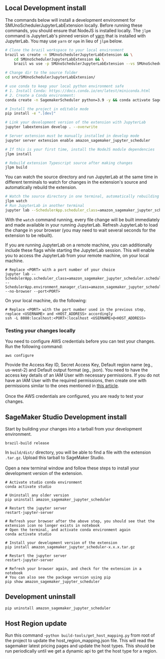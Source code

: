 

## Local Development install

The commands below will install a development environment for
SMUnoSchedulerJupyterLabExtension locally. Before running these commands, you should ensure that NodeJS is
installed locally. The `jlpm` command is JupyterLab's pinned version of
[yarn](https://yarnpkg.com/) that is installed with JupyterLab. You may use
`yarn` or `npm` in lieu of `jlpm` below.

```bash
# Clone the brazil workspace to your local environment
brazil ws create -n SMUnoSchedulerJupyterLabExtension && \
    cd SMUnoSchedulerJupyterLabExtension && \
    brazil ws use -p SMUnoSchedulerJupyterLabExtension --vs SMUnoSchedulerJupyterLabExtension/development

# Change dir to the source folder
cd src/SMUnoSchedulerJupyterLabExtension/

# use conda to keep your local python environment safe
# 1. Install Conda: https://docs.conda.io/en/latest/miniconda.html
# 2. Create a Conda environment:
conda create -n SagemakerScheduler python=3.9 -y && conda activate SagemakerScheduler # needed only once

# Install the project in editable mode
pip install -e ".[dev]"

# Link your development version of the extension with JupyterLab
jupyter labextension develop . --overwrite

# Server extension must be manually installed in develop mode
jupyter server extension enable amazon_sagemaker_jupyter_scheduler

# If this is your first time, install the NodeJS module dependencies
jlpm install

# Rebuild extension Typescript source after making changes
jlpm build
```

You can watch the source directory and run JupyterLab at the same time in
different terminals to watch for changes in the extension's source and
automatically rebuild the extension.

```bash
# Watch the source directory in one terminal, automatically rebuilding when needed
jlpm watch
# Run JupyterLab in another terminal
jupyter lab --SchedulerApp.scheduler_class=amazon_sagemaker_jupyter_scheduler.scheduler.SageMakerScheduler --SchedulerApp.environment_manager_class=amazon_sagemaker_jupyter_scheduler.environments.SagemakerEnvironmentManager
```

With the `watch` command running, every file change will be built immediately
and made available in your running JupyterLab. Refresh JupyterLab to load the
change in your browser (you may need to wait several seconds for the extension
to be rebuilt).

If you are running JupyterLab on a remote machine, you can additionally include these flags while starting the JupyterLab session. This will enable you to access the JupyterLab from your remote machine, on your local machine.
```
# Replace <PORT> with a port number of your choice
jupyter lab --SchedulerApp.scheduler_class=amazon_sagemaker_jupyter_scheduler.scheduler.SageMakerScheduler --SchedulerApp.environment_manager_class=amazon_sagemaker_jupyter_scheduler.environments.SagemakerEnvironmentManager --no-browser --port<PORT>
```
On your local machine, do the following:
```
# Replace <PORT> with the port number used in the previous step, replace <USERNAME> and <HOST_ADDRESS> accordingly
ssh -L 8080:localhost:<PORT>:localhost <USERNAME>@<HOST_ADDRESS>
```

### Testing your changes locally
You need to configure AWS credentials before you can test your changes. Run the following command:
```
aws configure
```
Provide the Access Key ID, Secret Access Key, Default region name (eg., us-west-2) and Default output format (eg., json). You need to have the access key details of an IAM User with necessary permissions. 
If you do not have an IAM User with the required permissions, then create one with permissions similar to the ones mentioned in [this article](https://aws.amazon.com/blogs/machine-learning/schedule-your-notebooks-from-any-jupyterlab-environment-using-the-amazon-sagemaker-jupyterlab-extension/).
<br> <br>
Once the AWS credentials are configured, you are ready to test your changes. 
## SageMaker Studio Development install
Start by building your changes into a tarball from your development environment.
```
brazil-build release
```
In `build/dist/` directory, you will be able to find a file with the extension `.tar.gz`. Upload this tarball to SageMaker Studio. 
<br> <br>
Open a new terminal window and follow these steps to install your development version of the extension.
```
# Activate studio conda environment
conda activate studio

# Uninstall any older version
pip uninstall amazon_sagemaker_jupyter_scheduler

# Restart the jupyter server
restart-jupyter-server

# Refresh your browser after the above step, you should see that the extension icon no longer exists in notebook
# Open the terminal, and activate conda environment again
conda activate studio

# Install your development version of the extension
pip install amazon_sagemaker_jupyter_scheduler-x.x.x.tar.gz

# Restart the jupyter server 
restart-jupyter-server

# Refresh your browser again, and check for the extension in a notebook
# You can also see the package version using pip
pip show amazon_sagemaker_jupyter_scheduler
```

## Development uninstall

```bash
pip uninstall amazon_sagemaker_jupyter_scheduler
```

## Host Region update

Run this command -`python build-tools/get_host_mapping.py` from root of the project to update the host_region_mapping.json file.
This will read the sagemaker latest pricing pages and update the host types. This should be run periodically until we get a dynamic api to get the host type for a region.

